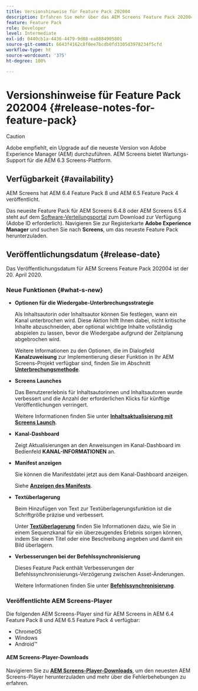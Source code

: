 ```yaml
---
title: Versionshinweise für Feature Pack 202004
description: Erfahren Sie mehr über das AEM Screens Feature Pack 202004, das am 20. April 2020 veröffentlicht wurde.
feature: Feature Pack
role: Developer
level: Intermediate
exl-id: 0440cb1a-4436-4479-9d88-ea8884905801
source-git-commit: 6643f4162c8f0ee7bcdb0fd3305d3978234f5cfd
workflow-type: ht
source-wordcount: '375'
ht-degree: 100%

---
```


# Versionshinweise für Feature Pack 202004 {#release-notes-for-feature-pack}

>[!CAUTION]
>
>Adobe empfiehlt, ein Upgrade auf die neueste Version von Adobe Experience Manager (AEM) durchzuführen. AEM Screens bietet Wartungs-Support für die AEM 6.3 Screens-Plattform.

## Verfügbarkeit {#availability}

AEM Screens hat AEM 6.4 Feature Pack 8 und AEM 6.5 Feature Pack 4 veröffentlicht.

Das neueste Feature Pack für AEM Screens 6.4.8 oder AEM Screens 6.5.4 steht auf dem [Software-Verteilungsportal](https://experience.adobe.com/#/downloads/content/software-distribution/de/aem.html) zum Download zur Verfügung (Adobe ID erforderlich). Navigieren Sie zur Registerkarte **Adobe Experience Manager** und suchen Sie nach **Screens**, um das neueste Feature Pack herunterzuladen.

## Veröffentlichungsdatum {#release-date}

Das Veröffentlichungsdatum für AEM Screens Feature Pack 202004 ist der 20. April 2020.

### Neue Funktionen {#what-s-new}

* **Optionen für die Wiedergabe-Unterbrechungsstrategie**

  Als Inhaltsautorin oder Inhaltsautor können Sie festlegen, wann ein Kanal unterbrochen wird. Diese Aktion hilft Ihnen dabei, nicht kritische Inhalte abzuschneiden, aber optional wichtige Inhalte vollständig abspielen zu lassen, bevor die Wiedergabe aufgrund der Zeitplanung abgebrochen wird.

  Weitere Informationen zu den Optionen, die im Dialogfeld **Kanalzuweisung** zur Implementierung dieser Funktion in Ihr AEM Screens-Projekt verfügbar sind, finden Sie im Abschnitt **[Unterbrechungsmethode](/help/user-guide/channel-assignment.md#interruption-method-channel)**.

* **Screens Launches**

  Das Benutzererlebnis für Inhaltsautorinnen und Inhaltsautoren wurde verbessert und die Anzahl der erforderlichen Klicks für künftige Veröffentlichungen verringert.

  Weitere Informationen finden Sie unter **[Inhaltsaktualisierung mit Screens Launch](launches.md)**.

* **Kanal-Dashboard**

  Zeigt Aktualisierungen an den Anweisungen im Kanal-Dashboard im Bedienfeld **KANAL-INFORMATIONEN** an.


* **Manifest anzeigen**

  Sie können die Manifestdatei jetzt aus dem Kanal-Dashboard anzeigen.

  Siehe **[Anzeigen des Manifests](/help/user-guide/managing-channels.md#view-manifest)**.

* **Textüberlagerung**

  Beim Hinzufügen von Text zur Textüberlagerungsfunktion ist die Schriftgröße präzise und verbessert.

  Unter **[Textüberlagerung](text-overlay.md)** finden Sie Informationen dazu, wie Sie in einem Sequenzkanal für ein überzeugendes Erlebnis sorgen können, indem Sie einen Titel oder eine Beschreibung angeben und damit ein Bild überlagern.

* **Verbesserungen bei der Befehlssynchronisierung**

  Dieses Feature Pack enthält Verbesserungen der Befehlssynchronisierungs-Verzögerung zwischen Asset-Änderungen.

  Weitere Informationen finden Sie unter **[Befehlssynchronisierung](using-command-sync.md)**.

### Veröffentlichte AEM Screens-Player

Die folgenden AEM Screens-Player sind für AEM Screens in AEM 6.4 Feature Pack 8 und AEM 6.5 Feature Pack 4 verfügbar:

* ChromeOS
* Windows
* Android™

#### AEM Screens-Player-Downloads

Navigieren Sie zu **[AEM Screens-Player-Downloads](https://download.macromedia.com/screens/)**, um den neuesten AEM Screens-Player herunterzuladen und mehr über die Fehlerbehebungen zu erfahren.
